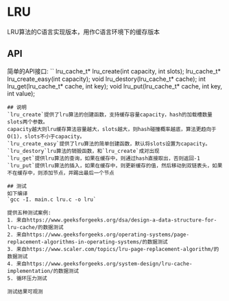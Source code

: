 # LRU
LRU算法的C语言实现版本，用作C语言环境下的缓存版本
## API
简单的API接口:
``
lru_cache_t* lru_create(int capacity, int slots);
lru_cache_t* lru_create_easy(int capacity);
void lru_destory(lru_cache_t* cache);
int lru_get(lru_cache_t* cache, int key);
void lru_put(lru_cache_t* cache, int key, int value);
```
## 说明
`lru_create`提供了lru算法的创建函数，支持缓存容量capacity，hash的加载槽数量slots两个参数。  
capacity越大则lru缓存算法容量越大，slots越大，则hash碰撞概率越底，算法更趋向于O(1)，slots不小于capacity。
`lru_create_easy`提供了lru算法的简单创建函数，默认将slots设置为capacity。
`lru_destory`lru算法的销毁函数，和`lru_create`成对出现
`lru_get`提供lru算法的查询，如果在缓存中，则通过hash直接取出，否则返回-1
`lru_put`提供lru算法的插入，如果在缓存中，则更新缓存的值，然后移动到双链表头，如果不在缓存中，则添加节点，并踢出最后一个节点

## 测试
如下编译
`gcc -I. main.c lru.c -o lru`

提供五种测试案例:
1. 来自https://www.geeksforgeeks.org/dsa/design-a-data-structure-for-lru-cache/的数据测试
2. 来自https://www.geeksforgeeks.org/operating-systems/page-replacement-algorithms-in-operating-systems/的数据测试
3. 来自https://www.scaler.com/topics/lru-page-replacement-algorithm/的数据测试
4. 来自https://www.geeksforgeeks.org/system-design/lru-cache-implementation/的数据测试
5. 循环压力测试

测试结果可观测
